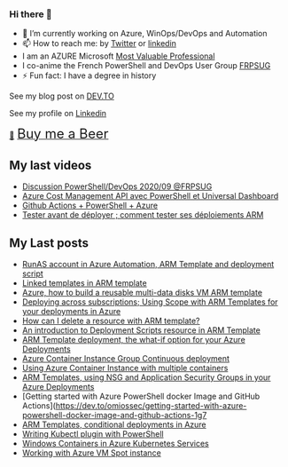 ### Hi there 👋


- 🔭 I’m currently working on Azure, WinOps/DevOps and Automation
- 📫 How to reach me: by [Twitter](https://twitter.com/omiossec_med) or [linkedin](https://www.linkedin.com/in/omiossec/)
- I am an AZURE Microsoft [Most Valuable Professional](https://mvp.microsoft.com/en-us/PublicProfile/5003620?fullName=Olivier%20Miossec)
- I co-anime the French PowerShell and DevOps User Group [FRPSUG](https://frpsug.com/)
- ⚡ Fun fact: I have a degree in history

See my blog post on [DEV.TO](https://dev.to/omiossec)

See my profile on [Linkedin](https://www.linkedin.com/in/omiossec/)


<link href="https://fonts.googleapis.com/css?family=Cookie" rel="stylesheet"><a class="bmc-button" target="_blank" href="https://www.buymeacoffee.com/omiossec">🍺<span style="margin-left:5px;font-size:24px !important;">Buy me a Beer</span></a>


## My last videos

* [Discussion PowerShell/DevOps 2020/09 @FRPSUG](https://www.youtube.com/watch?v=0igOJ1AzZs8)
* [Azure Cost Management API avec PowerShell et Universal Dashboard](https://www.youtube.com/watch?v=z4g9dsCJTvk&t=2s)
* [Github Actions + PowerShell + Azure](https://www.youtube.com/watch?v=teVY7rtI-zc&t=22s)
* [Tester avant de déployer ; comment tester ses déploiements ARM](https://www.youtube.com/watch?v=NPBtHcL-I50&t=75s)

## My Last posts

* [RunAS account in Azure Automation, ARM Template and deployment script](https://dev.to/xac0/using-multiple-ingresses-in-azure-aks-10do)
* [Linked templates in ARM template](https://dev.to/omiossec/linked-templates-in-arm-templates-4ha9)
* [Azure, how to build a reusable multi-data disks VM ARM template](https://dev.to/omiossec/azure-how-to-build-a-reusable-multi-data-disks-vm-arm-template-2ghn)
* [Deploying across subscriptions; Using Scope with ARM Templates for your deployments in Azure](https://dev.to/omiossec/using-scope-with-arm-templates-20co)
* [How can I delete a resource with ARM template?](https://dev.to/omiossec/how-can-i-delete-a-resource-with-arm-template-cke)
* [An introduction to Deployment Scripts resource in ARM Template](https://dev.to/omiossec/an-introduction-to-deployment-scripts-resource-in-azure-resource-manager-m8g)
* [ARM Template deployment, the what-if option for your Azure Deployments](https://dev.to/omiossec/arm-template-deployment-the-what-if-option-for-your-azure-deployments-17f7)
* [Azure Container Instance Group Continuous deployment](https://dev.to/omiossec/azure-container-instance-group-continuous-deployment-jo8)
* [Using Azure Container Instance with multiple containers](https://dev.to/omiossec/using-azure-container-instance-with-multiple-containers-43fd)
* [ARM Templates, using NSG and Application Security Groups in your Azure Deployments](https://dev.to/omiossec/arm-templates-using-nsg-and-application-security-groups-in-your-azure-deployments-1one)
* [Getting started with Azure PowerShell docker Image and GitHub Actions](https://dev.to/omiossec/getting-started-with-azure-powershell-docker-image-and-github-actions-1g7
* [ARM Templates, conditional deployments in Azure](https://dev.to/omiossec/arm-templates-conditional-deployments-in-azure-5kc)
* [Writing Kubectl plugin with PowerShell](https://dev.to/omiossec/writing-kubectl-plugin-with-powershell-4c25)
* [Windows Containers in Azure Kubernetes Services](https://dev.to/omiossec/windows-containers-in-azure-kubernetes-services-1i0c)
* [Working with Azure VM Spot instance](https://dev.to/omiossec/working-with-azure-vm-spot-instance-1k02)
